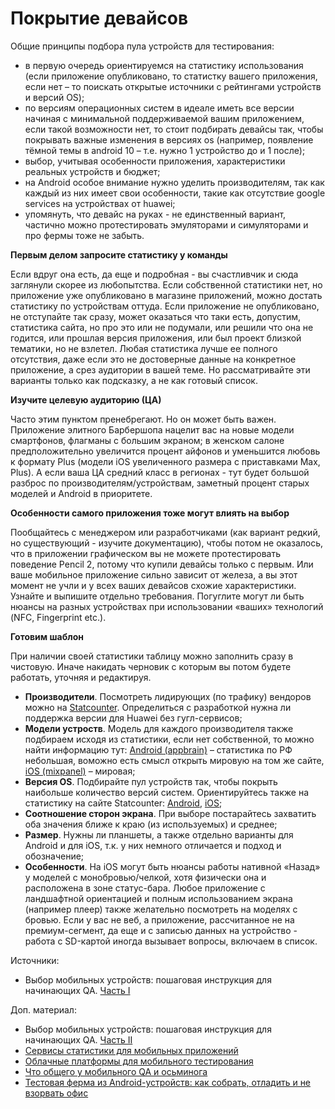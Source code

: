 # Покрытие девайсов

Общие принципы подбора пула устройств для тестирования:

* в первую очередь ориентируемся на статистику использования (если приложение опубликовано, то статистку вашего приложения, если нет – то поискать открытые источники с рейтингами устройств и версий OS);
* по версиям операционных систем в идеале иметь все версии начиная с минимальной поддерживаемой вашим приложением, если такой возможности нет, то стоит подбирать девайсы так, чтобы покрывать важные изменения в версиях os (например, появление тёмной темы в android 10 – т.е. нужно 1 устройство до и 1 после);
* выбор, учитывая особенности приложения, характеристики реальных устройств и бюджет;
* на Android особое внимание нужно уделить производителям, так как каждый из них имеет свои особенности, такие как отсутствие google services на устройствах от huawei;
* упомянуть, что девайс на руках - не единственный вариант, частично можно протестировать эмуляторами и симуляторами и про фермы тоже не забыть.

**Первым делом запросите статистику у команды**

Если вдруг она есть, да еще и подробная - вы счастливчик и сюда заглянули скорее из любопытства. Если собственной статистики нет, но приложение уже опубликовано в магазине приложений, можно достать статистику по устройствам оттуда. Если приложение не опубликовано, не отступайте так сразу, может оказаться что таки есть, допустим, статистика сайта, но про это или не подумали, или решили что она не годится, или прошлая версия приложения, или был проект близкой тематики, но не взлетел. Любая статистика лучше ее полного отсутствия, даже если это не достоверные данные на конкретное приложение, а срез аудитории в вашей теме. Но рассматривайте эти варианты только как подсказку, а не как готовый список. 

**Изучите целевую аудиторию (ЦА)**

Часто этим пунктом пренебрегают. Но он может быть важен. Приложение элитного Барбершопа нацелит вас на новые модели смартфонов, флагманы с большим экраном; в женском салоне предположительно увеличится процент айфонов и уменьшится любовь к формату Plus (модели iOS увеличенного размера с приставками Max, Plus). А если ваша ЦА средний класс в регионах - тут будет большой разброс по производителям/устройствам, заметный процент старых моделей и Android в приоритете.

**Особенности самого приложения тоже могут влиять на выбор**

Пообщайтесь с менеджером или разработчиками (как вариант редкий, но существующий - изучите документацию), чтобы потом не оказалось, что в приложении графическом вы не можете протестировать поведение Pencil 2, потому что купили девайсы только с первым. Или ваше мобильное приложение сильно зависит от железа, а вы этот момент не учли и у всех ваших девайсов схожие характеристики. Узнайте и выпишите отдельно требования. Погуглите могут ли быть нюансы на разных устройствах при использовании «ваших» технологий (NFC, Fingerprint etc.).

**Готовим шаблон**

При наличии своей статистики таблицу можно заполнить сразу в чистовую. Иначе накидать черновик с которым вы потом будете работать, уточняя и редактируя.

* **Производители**. Посмотреть лидирующих (по трафику) вендоров можно на [Statcounter](https://gs.statcounter.com/vendor-market-share/mobile/russian-federation). Определиться с разработкой нужна ли поддержка версии для Huawei без гугл-сервисов;
* **Модели устроств**. Модель для каждого производителя также подбираем исходя из статистики, если нет собственной, то можно найти информацию тут: [Android (appbrain)](https://www.appbrain.com/stats/top-android-phones-tablets-by-country?country=ru) – статистика по РФ небольшая, воможно есть смысл открыть мировую на том же сайте, [iOS (mixpanel)](https://mixpanel.com/trends/#report/iphone_models) – мировая;
* **Версия OS**. Подбирайте пул устройств так, чтобы покрыть наибольше количество версий систем. Ориентируйтесь также на статистику на сайте Statcounter: [Android](https://gs.statcounter.com/android-version-market-share/mobile-tablet/russian-federation), [iOS](https://gs.statcounter.com/os-version-market-share/ios/mobile-tablet/russian-federation);
* **Соотношение сторон экрана**. При выборе постарайтесь захватить оба значения ближе к краю (из используемых) и среднее;
* **Размер**. Нужны ли планшеты, а также отдельно варианты для Android и для iOS, т.к. у них немного отличается и подход и обозначение;
* **Особенности**. На iOS могут быть нюансы работы нативной «Назад» у моделей с монобровью/челкой, хотя физически она и расположена в зоне статус-бара. Любое приложение с ландшафтной ориентацией и полным использованием экрана (например плеер) также желательно посмотреть на моделях с бровью. Если у вас не веб, а приложение, рассчитанное не на премиум-сегмент, да еще и с записью данных на устройство - работа с SD-картой иногда вызывает вопросы, включаем в список.

Источники:

* Выбор мобильных устройств: пошаговая инструкция для начинающих QA. [Часть I](https://habr.com/ru/post/513018/)

Доп. материал:

* Выбор мобильных устройств: пошаговая инструкция для начинающих QA. [Часть II](https://habr.com/ru/post/516160/)
* [Сервисы статистики для мобильных приложений](https://habr.com/ru/post/457304/)
* [Облачные платформы для мобильного тестирования](https://habr.com/ru/post/464433/)
* [Что общего у мобильного QA и осьминога](https://habr.com/ru/company/badoo/blog/317964/)
* [Тестовая ферма из Android-устройств: как собрать, отладить и не взорвать офис](https://habr.com/ru/company/vk/blog/579210/)
